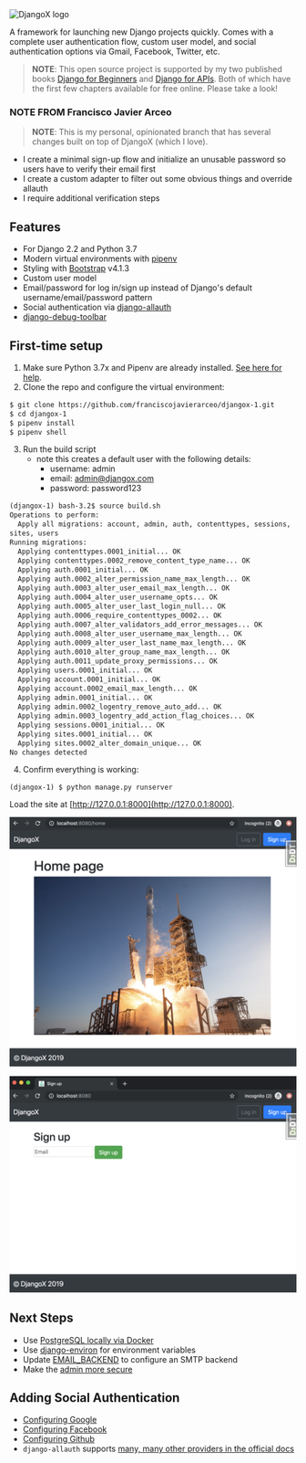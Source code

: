 <img width="400" src="logo.png" alt="DjangoX logo">

A framework for launching new Django projects quickly. Comes with a complete user authentication flow, custom user model, and social authentication options via Gmail, Facebook, Twitter, etc.

> **NOTE**: This open source project is supported by my two published books [Django for Beginners](https://djangoforbeginners.com/) and [Django for APIs](https://djangoforapis.com). Both of which have the first few chapters available for free online. Please take a look!


### NOTE FROM Francisco Javier Arceo 
> **NOTE**: This is my personal, opinionated branch that has several changes built on top of DjangoX (which I love).

  - I create a minimal sign-up flow and initialize an unusable password so users have to verify their email first
  - I create a custom adapter to filter out some obvious things and override allauth
  - I require additional verification steps

## Features

- For Django 2.2 and Python 3.7
- Modern virtual environments with [pipenv](https://github.com/pypa/pipenv)
- Styling with [Bootstrap](https://github.com/twbs/bootstrap) v4.1.3
- Custom user model
- Email/password for log in/sign up instead of Django's default username/email/password pattern
- Social authentication via [django-allauth](https://github.com/pennersr/django-allauth)
- [django-debug-toolbar](https://github.com/jazzband/django-debug-toolbar)

## First-time setup

1.  Make sure Python 3.7x and Pipenv are already installed. [See here for help](https://djangoforbeginners.com/initial-setup/).
2.  Clone the repo and configure the virtual environment:

```
$ git clone https://github.com/franciscojavierarceo/djangox-1.git
$ cd djangox-1
$ pipenv install
$ pipenv shell
```

3. Run the build script
    - note this creates a default user with the following details:
        - username: admin
        - email: admin@djangox.com
        - password: password123

```
(djangox-1) bash-3.2$ source build.sh 
Operations to perform:
  Apply all migrations: account, admin, auth, contenttypes, sessions, sites, users
Running migrations:
  Applying contenttypes.0001_initial... OK
  Applying contenttypes.0002_remove_content_type_name... OK
  Applying auth.0001_initial... OK
  Applying auth.0002_alter_permission_name_max_length... OK
  Applying auth.0003_alter_user_email_max_length... OK
  Applying auth.0004_alter_user_username_opts... OK
  Applying auth.0005_alter_user_last_login_null... OK
  Applying auth.0006_require_contenttypes_0002... OK
  Applying auth.0007_alter_validators_add_error_messages... OK
  Applying auth.0008_alter_user_username_max_length... OK
  Applying auth.0009_alter_user_last_name_max_length... OK
  Applying auth.0010_alter_group_name_max_length... OK
  Applying auth.0011_update_proxy_permissions... OK
  Applying users.0001_initial... OK
  Applying account.0001_initial... OK
  Applying account.0002_email_max_length... OK
  Applying admin.0001_initial... OK
  Applying admin.0002_logentry_remove_auto_add... OK
  Applying admin.0003_logentry_add_action_flag_choices... OK
  Applying sessions.0001_initial... OK
  Applying sites.0001_initial... OK
  Applying sites.0002_alter_domain_unique... OK
No changes detected
```

4.  Confirm everything is working:

```
(djangox-1) $ python manage.py runserver
```

Load the site at [http://127.0.0.1:8000](http://127.0.0.1:8000).

![Home](static/images/home_2.2.png)

![Sign Up](static/images/signup_2.2.png)

## Next Steps

- Use [PostgreSQL locally via Docker](https://wsvincent.com/django-docker-postgresql/)
- Use [django-environ](https://github.com/joke2k/django-environ) for environment variables
- Update [EMAIL_BACKEND](https://docs.djangoproject.com/en/2.0/topics/email/#module-django.core.mail) to configure an SMTP backend
- Make the [admin more secure](https://opensource.com/article/18/1/10-tips-making-django-admin-more-secure)

## Adding Social Authentication

- [Configuring Google](https://wsvincent.com/django-allauth-tutorial-custom-user-model/#google-credentials)
- [Configuring Facebook](http://www.sarahhagstrom.com/2013/09/the-missing-django-allauth-tutorial/#Create_and_configure_a_Facebook_app)
- [Configuring Github](https://wsvincent.com/django-allauth-tutorial/)
- `django-allauth` supports [many, many other providers in the official docs](https://django-allauth.readthedocs.io/en/latest/providers.html)
